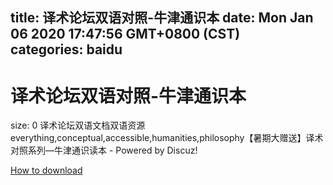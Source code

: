
title: 译术论坛双语对照-牛津通识本
date: Mon Jan 06 2020 17:47:56 GMT+0800 (CST)    
categories: baidu
---

# 译术论坛双语对照-牛津通识本
size: 0
 译术论坛双语文档双语资源everything,conceptual,accessible,humanities,philosophy【暑期大赠送】译术对照系列—牛津通识读本 - Powered by Discuz!
 

[How to download](https://bpcam.bemobtrk.com/go/2ceec3aa-1ca2-46d6-b9ff-aaa5c184517c?jno=432)